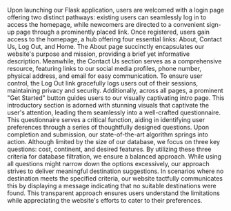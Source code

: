 Upon launching our Flask application, users are welcomed with a login page offering two distinct pathways: existing users can seamlessly log in to access the homepage, while newcomers are directed to a convenient sign-up page through a prominently placed link. Once registered, users gain access to the homepage, a hub offering four essential links: About, Contact Us, Log Out, and Home.
The About page succinctly encapsulates our website's purpose and mission, providing a brief yet informative description. Meanwhile, the Contact Us section serves as a comprehensive resource, featuring links to our social media profiles, phone number, physical address, and email for easy communication.
To ensure user control, the Log Out link gracefully logs users out of their sessions, maintaining privacy and security. Additionally, across all pages, a prominent "Get Started" button guides users to our visually captivating intro page. This introductory section is adorned with stunning visuals that captivate the user's attention, leading them seamlessly into a well-crafted questionnaire.
This questionnaire serves a critical function, aiding in identifying user preferences through a series of thoughtfully designed questions. Upon completion and submission, our state-of-the-art algorithm springs into action. Although limited by the size of our database, we focus on three key questions: cost, continent, and desired features.
By utilizing these three criteria for database filtration, we ensure a balanced approach. While using all questions might narrow down the options excessively, our approach strives to deliver meaningful destination suggestions. In scenarios where no destination meets the specified criteria, our website tactfully communicates this by displaying a message indicating that no suitable destinations were found. This transparent approach ensures users understand the limitations while appreciating the website's efforts to cater to their preferences.


